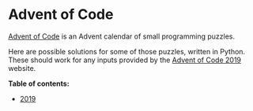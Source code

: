 # Advent of Code

[Advent of Code](http://adventofcode.com/) is an Advent calendar of small programming puzzles.

Here are possible solutions for some of those puzzles, written in Python. 
These should work for any inputs provided by the [Advent of Code 2019](https://adventofcode.com/2019/) website.

**Table of contents:**

* [2019](/2019)
